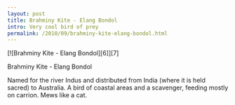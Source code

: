 ```yaml
---
layout: post
title: Brahminy Kite - Elang Bondol
intro: Very cool bird of prey
permalink: /2010/09/brahminy-kite-elang-bondol.html
---
```

<div markdown="1" class="border">
[![Brahminy Kite - Elang Bondol][6]][7]

   [6]: http://lh4.googleusercontent.com/-rYNdWW8l3KE/ThWbEkHIcJI/AAAAAAAAB7s/Y6EMJuD62gw/s800/DSC_9781.jpg (Brahminy Kite - Elang Bondol)
   [7]: http://www.flickr.com/photos/fajarnurdiansyah/5011018121/

Brahminy Kite - Elang Bondol
</div>

Named for the river Indus and distributed from India (where it is held sacred)
to Australia. A bird of coastal areas and a scavenger, feeding mostly on
carrion. Mews like a cat.